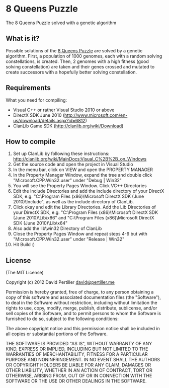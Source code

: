 8 Queens Puzzle
=============
The 8 Queens Puzzle solved with a genetic algorithm

What is it?
------------
Possible solutions of the [8 Queens Puzzle](http://en.wikipedia.org/wiki/Eight_queens_puzzle) are solved by a genetic algorithm.
First, a population of 1000 genomes, each with a random solving constellations, is created. Then, 2 genomes with a high fitness (good solving constellation) are taken and their genes crossed and mutated to create successors with a hopefully better solving constellation.

Requirements
------------
What you need for compiling:
* Visual C++ or rather Visual Studio 2010 or above
* DirectX SDK June 2010 (http://www.microsoft.com/en-us/download/details.aspx?id=6812)
* ClanLib Game SDK (http://clanlib.org/wiki/Download)

How to compile
------------
1. Set up ClanLib by following these instructions: http://clanlib.org/wiki/MainDocs:Visual_C%2B%2B_on_Windows
2. Get the source code and open the project in Visual Studio
3. In the menu bar, click on VIEW and open the PROPERTY MANAGER
4. In the Property Manager Window, expand the tree and double click "Microsoft.CPP.Win32.user" under "Debug | Win32"
5. You will see the Property Pages Window. Click VC++ Directories
6. Edit the Include Directories and add the include directory of your DirectX SDK, e.g. "C:\Program Files (x86)\Microsoft DirectX SDK (June 2010)\Include", as well as the include directory of ClanLib.
7. Click okay and edit the Library Directories. Add the Lib Directories of your DirectX SDK, e.g. "C:\Program Files (x86)\Microsoft DirectX SDK (June 2010)\Lib\x86" and "C:\Program Files (x86)\Microsoft DirectX SDK (June 2010)\Lib\x64"
8. Also add the lib\win32 Directory of ClanLib
9. Close the Property Pages Window and repeat steps 4-9 but with "Microsoft.CPP.Win32.user" under "Release | Win32"
10. Hit Build :)

License
------------
(The MIT License)

Copyright (c) 2012 David Pertiller <david@pertiller.me>

Permission is hereby granted, free of charge, to any person obtaining a copy of this software and associated documentation files (the "Software"), to deal in the Software without restriction, including without limitation the rights to use, copy, modify, merge, publish, distribute, sublicense, and/or sell copies of the Software, and to permit persons to whom the Software is furnished to do so, subject to the following conditions:

The above copyright notice and this permission notice shall be included in all copies or substantial portions of the Software.

THE SOFTWARE IS PROVIDED "AS IS", WITHOUT WARRANTY OF ANY KIND, EXPRESS OR IMPLIED, INCLUDING BUT NOT LIMITED TO THE WARRANTIES OF MERCHANTABILITY, FITNESS FOR A PARTICULAR PURPOSE AND NONINFRINGEMENT. IN NO EVENT SHALL THE AUTHORS OR COPYRIGHT HOLDERS BE LIABLE FOR ANY CLAIM, DAMAGES OR OTHER LIABILITY, WHETHER IN AN ACTION OF CONTRACT, TORT OR OTHERWISE, ARISING FROM, OUT OF OR IN CONNECTION WITH THE SOFTWARE OR THE USE OR OTHER DEALINGS IN THE SOFTWARE.
